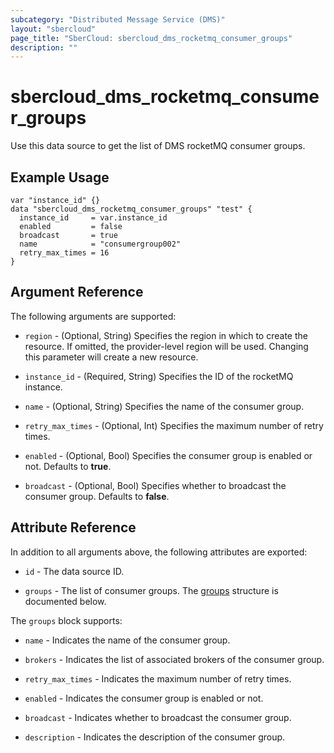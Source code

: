 ```yaml
---
subcategory: "Distributed Message Service (DMS)"
layout: "sbercloud"
page_title: "SberCloud: sbercloud_dms_rocketmq_consumer_groups"
description: ""
---
```


# sbercloud_dms_rocketmq_consumer_groups

Use this data source to get the list of DMS rocketMQ consumer groups.

## Example Usage

```hcl
var "instance_id" {}
data "sbercloud_dms_rocketmq_consumer_groups" "test" {
  instance_id     = var.instance_id
  enabled         = false
  broadcast       = true
  name            = "consumergroup002"
  retry_max_times = 16
}
```

## Argument Reference

The following arguments are supported:

* `region` - (Optional, String) Specifies the region in which to create the resource.
  If omitted, the provider-level region will be used. Changing this parameter will create a new resource.

* `instance_id` - (Required, String) Specifies the ID of the rocketMQ instance.

* `name` - (Optional, String) Specifies the name of the consumer group.

* `retry_max_times` - (Optional, Int) Specifies the maximum number of retry times.

* `enabled` - (Optional, Bool) Specifies the consumer group is enabled or not. Defaults to **true**.

* `broadcast` - (Optional, Bool) Specifies whether to broadcast the consumer group. Defaults to **false**.

## Attribute Reference

In addition to all arguments above, the following attributes are exported:

* `id` - The data source ID.

* `groups` - The list of consumer groups.
  The [groups](#DMS_rockermq_consumer_groups) structure is documented below.

<a name="DMS_rockermq_consumer_groups"></a>
The `groups` block supports:

* `name` - Indicates the name of the consumer group.

* `brokers` - Indicates the list of associated brokers of the consumer group.

* `retry_max_times` - Indicates the maximum number of retry times.

* `enabled` - Indicates the consumer group is enabled or not.

* `broadcast` - Indicates whether to broadcast the consumer group.

* `description` - Indicates the description of the consumer group.
